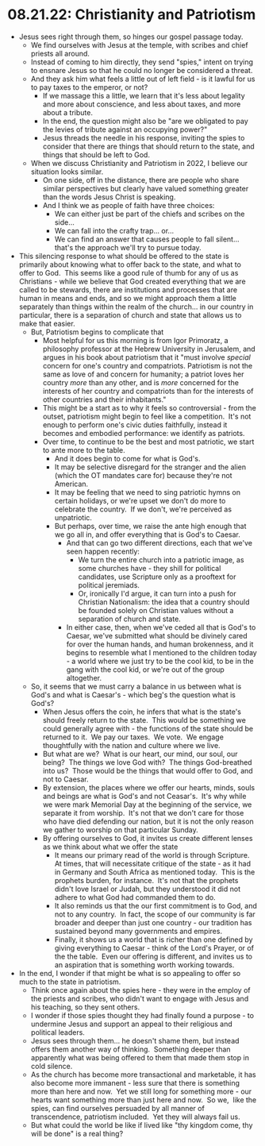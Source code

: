 # 08.21.22: Christianity and Patriotism

* Jesus sees right through them, so hinges our gospel passage today.
	* We find ourselves with Jesus at the temple, with scribes and chief priests all around.
	* Instead of coming to him directly, they send "spies," intent on trying to ensnare Jesus so that he could no longer be considered a threat.
	* And they ask him what feels a little out of left field - is it lawful for us to pay taxes to the emperor, or not?
		* If we massage this a little, we learn that it's less about legality and more about conscience, and less about taxes, and more about a tribute.
		* In the end, the question might also be "are we obligated to pay the levies of tribute against an occupying power?"
		* Jesus threads the needle in his response, inviting the spies to consider that there are things that should return to the state, and things that should be left to God. 
	* When we discuss Christianity and Patriotism in 2022, I believe our situation looks similar.
		* On one side, off in the distance, there are people who share similar perspectives but clearly have valued something greater than the words Jesus Christ is speaking.
		* And I think we as people of faith have three choices:
			* We can either just be part of the chiefs and scribes on the side...
			* We can fall into the crafty trap... or...
			* We can find an answer that causes people to fall silent... that's the approach we'll try to pursue today.
* This silencing response to what should be offered to the state is primarily about knowing what to offer back to the state, and what to offer to God.  This seems like a good rule of thumb for any of us as Christians - while we believe that God created everything that we are called to be stewards, there are institutions and processes that are human in means and ends, and so we might approach them a little separately than things within the realm of the church... in our country in particular, there is a separation of church and state that allows us to make that easier.
	* But, Patriotism begins to complicate that
		* Most helpful for us this morning is from Igor Primoratz, a philosophy professor at the Hebrew University in Jerusalem, and argues in his book about patriotism that it "must involve _special_ concern for one's country and compatriots. Patriotism is not the same as love of and concern for humanity; a patriot loves her country _more_ than any other, and is _more_ concerned for the interests of her country and compatriots than for the interests of other countries and their inhabitants."
		* This might be a start as to why it feels so controversial - from the outset, patriotism might begin to feel like a competition.  It's not enough to perform one's civic duties faithfully, instead it becomes and embodied performance: we identify as patriots.
		* Over time, to continue to be the best and most patriotic, we start to ante more to the table. 
			* And it does begin to come for what is God's.
			* It may be selective disregard for the stranger and the alien (which the OT mandates care for) because they're not American.
			* It may be feeling that we need to sing patriotic hymns on certain holidays, or we're upset we don't do more to celebrate the country.  If we don't, we're perceived as unpatriotic.
			* But perhaps, over time, we raise the ante high enough that we go all in, and offer everything that is God's to Caesar.
				* And that can go two different directions, each that we've seen happen recently:
					* We turn the entire church into a patriotic image, as some churches have - they shill for political candidates, use Scripture only as a prooftext for political jeremiads.
					* Or, ironically I'd argue, it can turn into a push for Christian Nationalism: the idea that a country should be founded solely on Christian values without a separation of church and state.
				* In either case, then, when we've ceded all that is God's to Caesar, we've submitted what should be divinely cared for over the human hands, and human brokenness, and it begins to resemble what I mentioned to the children today - a world where we just try to be the cool kid, to be in the gang with the cool kid, or we're out of the group altogether.
	* So, it seems that we must carry a balance in us between what is God's and what is Caesar's - which beg's the question what is God's?
		* When Jesus offers the coin, he infers that what is the state's should freely return to the state.  This would be something we could generally agree with - the functions of the state should be returned to it.  We pay our taxes.  We vote.  We engage thoughtfully with the nation and culture where we live.
		* But what are we?  What is our heart, our mind, our soul, our being?  The things we love God with?  The things God-breathed into us?  Those would be the things that would offer to God, and not to Caesar.
		* By extension, the places where we offer our hearts, minds, souls and beings are what is God's and not Ceasar's.  It's why while we were mark Memorial Day at the beginning of the service, we separate it from worship.  It's not that we don't care for those who have died defending our nation, but it is not the only reason we gather to worship on that particular Sunday. 
		* By offering ourselves to God, it invites us create different lenses as we think about what we offer the state
			* It means our primary read of the world is through Scripture.  At times, that will necessitate critique of the state - as it had in Germany and South Africa as mentioned today.  This is the prophets burden, for instance.  It's not that the prophets didn't love Israel or Judah, but they understood it did not adhere to what God had commanded them to do.
			* It also reminds us that the our first commitment is to God, and not to any country.  In fact, the scope of our community is far broader and deeper than just one country - our tradition has sustained beyond many governments and empires.
			* Finally, it shows us a world that is richer than one defined by giving everything to Caesar - think of the Lord's Prayer, or of the the table.  Even our offering is different, and invites us to an aspiration that is something worth working towards.
* In the end, I wonder if that might be what is so appealing to offer so much to the state in patriotism.
	* Think once again about the spies here - they were in the employ of the priests and scribes, who didn't want to engage with Jesus and his teaching, so they sent others.
	* I wonder if those spies thought they had finally found a purpose - to undermine Jesus and support an appeal to their religious and political leaders.
	* Jesus sees through them... he doesn't shame them, but instead offers them another way of thinking.  Something deeper than apparently what was being offered to them that made them stop in cold silence.
	* As the church has become more transactional and marketable, it has also become more immanent - less sure that there is something more than here and now.  Yet we still long for something more - our hearts want something more than just here and now.  So we,  like the spies, can find ourselves persuaded by all manner of transcendence, patriotism included.  Yet they will always fail us.
	* But what could the world be like if lived like "thy kingdom come, thy will be done" is a real thing?
